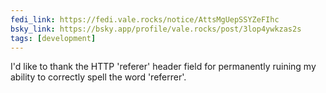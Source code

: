 ```yaml
---
fedi_link: https://fedi.vale.rocks/notice/AttsMgUepSSYZeFIhc
bsky_link: https://bsky.app/profile/vale.rocks/post/3lop4ywkzas2s
tags: [development]
---
```


I'd like to thank the HTTP 'referer' header field for permanently ruining my ability to correctly spell the word 'referrer'.
